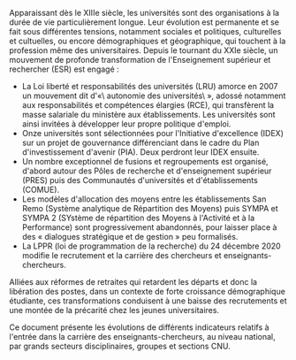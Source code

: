 Apparaissant dès le XIIIe siècle, les universités sont des organisations à la durée de vie particulièrement longue. Leur évolution est permanente et se fait sous différentes tensions, notamment sociales et politiques, culturelles et cultuelles, ou encore démographiques et géographique, qui touchent à la profession même des universitaires. Depuis le tournant du XXIe siècle, un mouvement de profonde transformation de l'Enseignement supérieur et rechercher (ESR) est engagé :

 - La Loi liberté et responsabilités des universités (LRU) amorce en 2007 un mouvement dit d'«\ autonomie des universités\ », adossé notamment aux responsabilités et compétences élargies (RCE), qui transfèrent la masse salariale du ministère aux établissements. Les universités sont ainsi invitées à développer leur propre politique d'emploi.
 - Onze universités sont sélectionnées pour l'Initiative d'excellence (IDEX) sur un projet de gouvernance différenciant dans le cadre du Plan d'investissement d'avenir (PIA). Deux perdront leur IDEX ensuite.
 - Un nombre exceptionnel de fusions et regroupements est organisé, d'abord autour des Pôles de recherche et d'enseignement supérieur (PRES) puis des Communautés d'universités et d'établissements (COMUE).
 - Les modèles d'allocation des moyens entre les établissements San Remo (Système analytique de Répartition des Moyens) puis SYMPA et SYMPA 2 (SYstème de répartition des Moyens à l'Activité et à la Performance) sont progressivement abandonnés, pour laisser place à des « dialogues stratégique et de gestion » peu formalisés.
 - La LPPR (loi de programmation de la recherche) du 24 décembre 2020 modifie le recrutement et la carrière des chercheurs et enseignants-chercheurs.
 
Alliées aux réformes de retraites qui retardent les départs et donc la libération des postes, dans un contexte de forte croissance démographique étudiante, ces transformations conduisent à une baisse des recrutements et une montée de la précarité chez les jeunes universitaires. 

Ce document présente les évolutions de différents indicateurs relatifs à l'entrée dans la carrière des enseignants-chercheurs, au niveau national, par grands secteurs disciplinaires, groupes et sections CNU.

